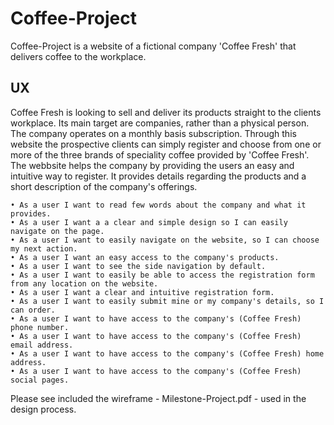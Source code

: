 # Coffee-Project

  Coffee-Project is a website of a fictional company 'Coffee Fresh' that delivers coffee to the workplace. 

## UX 

  Coffee Fresh is looking to sell and deliver its products straight to the clients workplace. Its main target are companies, rather than a physical person. 
  The company operates on a monthly basis subscription. Through this website the prospective clients can simply register and choose from one or more of the three brands of speciality coffee provided by 'Coffee Fresh'.
  The webbsite helps the company by providing the users an easy and intuitive way to register. It provides details regarding the products and a short description of the company's offerings. 

    • As a user I want to read few words about the company and what it provides.
    • As a user I want a a clear and simple design so I can easily navigate on the page.
    • As a user I want to easily navigate on the website, so I can choose my next action.
    • As a user I want an easy access to the company's products.
    • As a user I want to see the side navigation by default.
    • As a user I want to easily be able to access the registration form from any location on the website.
    • As a user I want a clear and intuitive registration form.
    • As a user I want to easily submit mine or my company's details, so I can order.
    • As a user I want to have access to the company's (Coffee Fresh) phone number.
    • As a user I want to have access to the company's (Coffee Fresh) email address.
    • As a user I want to have access to the company's (Coffee Fresh) home address.
    • As a user I want to have access to the company's (Coffee Fresh) social pages. 

Please see included the wireframe - Milestone-Project.pdf - used in the design process.